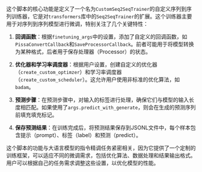 这个脚本的核心功能是定义了一个名为`CustomSeq2SeqTrainer`的自定义序列到序列训练器，它是对`transformers`库中的`Seq2SeqTrainer`的扩展。这个训练器主要用于对序列到序列模型进行微调，特别关注了几个关键特性：

1. **回调函数**：根据`finetuning_args`中的设置，添加了自定义的回调函数，如`PissaConvertCallback`和`SaveProcessorCallback`。前者可能用于将模型转换为某种格式，后者用于保存处理器（Processor）的状态。

2. **优化器和学习率调度器**：根据用户设置，创建自定义的优化器（`create_custom_optimzer`）和学习率调度器（`create_custom_scheduler`）。这允许用户使用非标准的优化算法，如`badam`。

3. **预测步骤**：在预测步骤中，对输入的标签进行处理，确保它们与模型的输入长度相匹配。如果使用了`args.predict_with_generate`，则会在生成的预测序列前填充填充标记。

4. **保存预测结果**：在训练完成后，将预测结果保存到JSONL文件中，每个样本包含提示（prompt）、标签（label）和预测（predict）。

这个脚本的功能与大语言模型的指令精调任务紧密相关，因为它提供了一个定制的训练框架，可以适应不同的微调需求，包括优化算法、数据处理和结果输出格式。用户可以根据自己的任务需求调整这些设置，以优化模型的性能。
